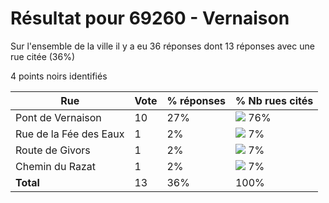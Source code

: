 # Résultat pour 69260 - Vernaison

Sur l'ensemble de la ville il y a eu 36 réponses dont 13 réponses avec une rue citée (36%)

4 points noirs identifiés

| Rue | Vote | % réponses | % Nb rues cités|
|-----|------|------------|----------------|
| Pont de Vernaison | 10 | 27% | <img src="../../img/bar_76.gif" />&nbsp;76%|
| Rue de la Fée des Eaux | 1 | 2% | <img src="../../img/bar_7.gif" />&nbsp;7%|
| Route de Givors | 1 | 2% | <img src="../../img/bar_7.gif" />&nbsp;7%|
| Chemin du Razat | 1 | 2% | <img src="../../img/bar_7.gif" />&nbsp;7%|
| **Total** | 13 | 36% | 100%|

